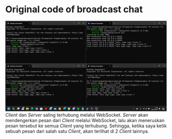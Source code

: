 # Original code of broadcast chat
![img.png](pictures/OriginalCode.png)
_Client_ dan _Server_ saling terhubung melalui WebSocket. _Server_ akan mendengerkan pesan dari _Client_ melalui WebSocket, lalu akan meneruskan pesan tersebut ke semua _Client_ yang terhubung. Sehingga, ketika saya ketik sebuah pesan dari salah satu _Client_, akan terlihat di 2 _Client_ lainnya.